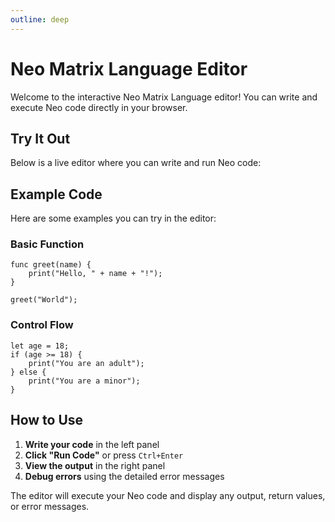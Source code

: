 ```yaml
---
outline: deep
---
```


<script setup>
import NeoEditor from './components/NeoEditor.vue'
</script>

# Neo Matrix Language Editor

Welcome to the interactive Neo Matrix Language editor! You can write and execute Neo code directly in your browser.

## Try It Out

Below is a live editor where you can write and run Neo code:

<NeoEditor />

## Example Code

Here are some examples you can try in the editor:

### Basic Function
```neo
func greet(name) {
    print("Hello, " + name + "!");
}

greet("World");
```

### Control Flow
```neo
let age = 18;
if (age >= 18) {
    print("You are an adult");
} else {
    print("You are a minor");
}
```

## How to Use

1. **Write your code** in the left panel
2. **Click "Run Code"** or press `Ctrl+Enter`
3. **View the output** in the right panel
4. **Debug errors** using the detailed error messages

The editor will execute your Neo code and display any output, return values, or error messages.